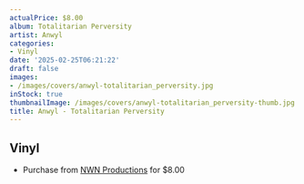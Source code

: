 ```yaml
---
actualPrice: $8.00
album: Totalitarian Perversity
artist: Anwyl
categories:
- Vinyl
date: '2025-02-25T06:21:22'
draft: false
images:
- /images/covers/anwyl-totalitarian_perversity.jpg
inStock: true
thumbnailImage: /images/covers/anwyl-totalitarian_perversity-thumb.jpg
title: Anwyl - Totalitarian Perversity
---
```


## Vinyl
* Purchase from [NWN Productions](http://shop.nwnprod.com/index.php?route=product/product&path=76&product_id=26417&sort=pd.name&order=ASC) for $8.00

